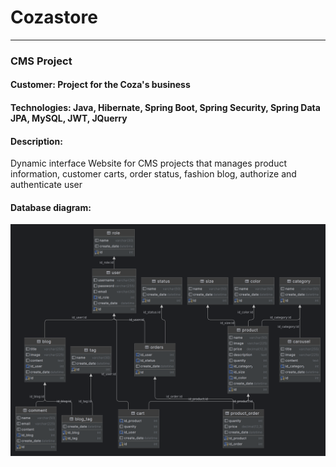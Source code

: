 # Cozastore
___
### CMS Project
#### Customer: Project for the Coza's business
#### Technologies: Java, Hibernate, Spring Boot, Spring Security, Spring Data JPA, MySQL, JWT, JQuerry
#### Description:
Dynamic interface Website for CMS projects that manages product information, customer carts, order status, fashion blog, authorize and authenticate user
#### Database diagram:
![Cozastore_diagram](/assets/database/@cozastore.png)
